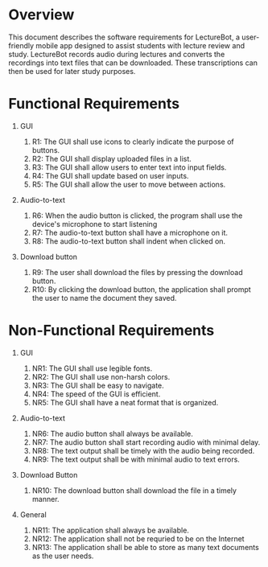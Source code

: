 # Overview

This document describes the software requirements for LectureBot, a user-friendly mobile app designed 
to assist students with lecture review and study. LectureBot records audio during lectures and converts
the recordings into text files that can be downloaded. These transcriptions can then be used for later 
study purposes.

# Functional Requirements

1. GUI 
   1. R1: The GUI shall use icons to clearly indicate the purpose of buttons.
   2. R2: The GUI shall display uploaded files in a list.
   3. R3: The GUI shall allow users to enter text into input fields.
   4. R4: The GUI shall update based on user inputs. 
   5. R5: The GUI shall allow the user to move between actions.

2. Audio-to-text
   1. R6: When the audio button is clicked, the program shall use the device's microphone to start listening
   2. R7: The audio-to-text button shall have a microphone on it.
   3. R8: The audio-to-text button shall indent when clicked on.

3. Download button
   1. R9: The user shall download the files by pressing the download button.
   2. R10: By clicking the download button, the application shall prompt the user to name the document they saved.

# Non-Functional Requirements

1. GUI 
   1. NR1: The GUI shall use legible fonts.
   2. NR2: The GUI shall use non-harsh colors.
   3. NR3: The GUI shall be easy to navigate.
   4. NR4: The speed of the GUI is efficient. 
   5. NR5: The GUI shall have a neat format that is organized.

2. Audio-to-text
   1. NR6: The audio button shall always be available.
   2. NR7: The audio button shall start recording audio with minimal delay.
   3. NR8: The text output shall be timely with the audio being recorded.
   4. NR9: The text output shall be with minimal audio to text errors.

3. Download Button
   1. NR10: The download button shall download the file in a timely manner.

4. General
   1. NR11: The application shall always be available.
   2. NR12: The application shall  not be requried to be on the Internet
   3. NR13: The application shall be able to store as many text documents as the user needs.

